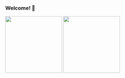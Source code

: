 ### Welcome! 👋

<div>
<img height="180em" src="https://github-readme-stats.vercel.app/api?username=Joaohnt27&show_icons=true&theme=tokyonight"/>
<img height="180em" src="https://github-readme-stats.vercel.app/api/top-langs/?username=Joaohnt27&layout=compact&langs_count=16&theme=tokyonight"/>
</div>
<!--
**Joaohnt27/Joaohnt27** is a ✨ _special_ ✨ repository because its `README.md` (this file) appears on your GitHub profile.

Here are some ideas to get you started:

- 🔭 I’m currently working on ...
- 🌱 I’m currently learning ...
- 👯 I’m looking to collaborate on ...
- 🤔 I’m looking for help with ...
- 💬 Ask me about ...
- 📫 How to reach me: ...
- 😄 Pronouns: ...
- ⚡ Fun fact: ...
-->
